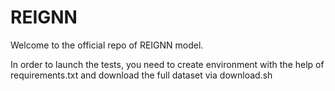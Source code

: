 # REIGNN

Welcome to the official repo of REIGNN model.

In order to launch the tests, you need to create environment with the help of requirements.txt and download the full dataset via download.sh